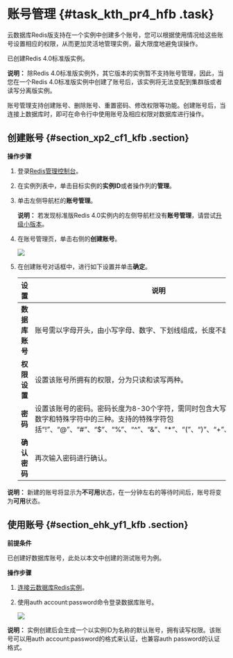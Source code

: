 # 账号管理 {#task_kth_pr4_hfb .task}

云数据库Redis版支持在一个实例中创建多个账号，您可以根据使用情况给这些账号设置相应的权限，从而更加灵活地管理实例，最大限度地避免误操作。

已创建Redis 4.0标准版实例。

**说明：** 除Redis 4.0标准版实例外，其它版本的实例暂不支持账号管理，因此，当您在一个Redis 4.0标准版实例中创建了账号后，该实例将无法变配到集群版或者读写分离版实例。

账号管理支持创建账号、删除账号、重置密码、修改权限等功能。创建账号后，当连接上数据库时，即可在命令行中使用账号及相应权限对数据库进行操作。

## 创建账号 {#section_xp2_cf1_kfb .section}

**操作步骤**

1.  登录[Redis管理控制台](https://kvstore.console.aliyun.com/)。
2.  在实例列表中，单击目标实例的**实例ID**或者操作列的**管理**。
3.  单击左侧导航栏的**账号管理**。

    **说明：** 若发现标准版Redis 4.0实例内的左侧导航栏没有**账号管理**，请尝试[升级小版本](cn.zh-CN/用户指南/管理实例/升级小版本.md#)。

4.  在账号管理页，单击右侧的**创建账号**。

    ![](http://static-aliyun-doc.oss-cn-hangzhou.aliyuncs.com/assets/img/22190/154717212413262_zh-CN.png)

5.  在创建账号对话框中，进行如下设置并单击**确定**。

    |设置|说明|
    |--|--|
    |**数据库账号**|账号需以字母开头，由小写字母、数字、下划线组成，长度不超过16个字符。|
    |**权限设置**|设置该账号所拥有的权限，分为只读和读写两种。|
    |**密码**|设置该账号的密码。密码长度为8-30个字符，需同时包含大写字母、小写字母、数字和特殊字符中的三种。支持的特殊字符包括“!”、“@”、“\#”、“$”、“%”、“^”、“&”、“\*”、“\(”、“\)”、“+”、“-”、“=”、“\_”。|
    |**确认密码**|再次输入密码进行确认。|


**说明：** 新建的账号将显示为**不可用**状态，在一分钟左右的等待时间后，账号将变为**可用**状态。

## 使用账号 {#section_ehk_yf1_kfb .section}

**前提条件**

已创建好数据库账号，此处以本文中创建的测试账号为例。

**操作步骤**

1.  [连接云数据库Redis实例](../../../../../cn.zh-CN/快速入门/连接实例/Redis-cli连接.md#)。
2.  使用auth account:password命令登录数据库账号。

    ![](http://static-aliyun-doc.oss-cn-hangzhou.aliyuncs.com/assets/img/22190/154717212413270_zh-CN.png)


**说明：** 实例创建后会生成一个以实例ID为名称的默认账号，拥有读写权限。该账号可以用auth account:password的格式来认证，也兼容auth password的认证格式。

